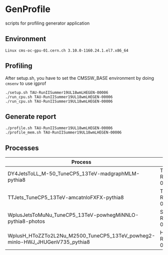 # GenProfile
scripts for profiling generator application

## Environment
```
Linux cms-oc-gpu-01.cern.ch 3.10.0-1160.24.1.el7.x86_64
```

## Profiling

After setup.sh, you have to set the CMSSW_BASE environment by doing ```cmsenv``` to use igprof
```
./setup.sh TAU-RunIISummer19UL18wmLHEGEN-00006
./run_cpu.sh TAU-RunIISummer19UL18wmLHEGEN-00006
./run_cpu.sh TAU-RunIISummer19UL18wmLHEGEN-00006
```

## Generate report
```
./profile.sh TAU-RunIISummer19UL18wmLHEGEN-00006
./profile_mem.sh TAU-RunIISummer19UL18wmLHEGEN-00006
```

## Processes
| Process                                                                      | McM                                 |
| ---------------------------------------------------------------------------- | ----------------------------------- |
| DY4JetsToLL_M-50_TuneCP5_13TeV-madgraphMLM-pythia8                           | TAU-RunIISummer19UL18wmLHEGEN-00006 |
| TTJets_TuneCP5_13TeV-amcatnloFXFX-pythia8                                    | TOP-RunIISummer19UL18wmLHEGEN-00006 |
| WplusJetsToMuNu_TuneCP5_13TeV-powhegMiNNLO-pythia8-photos                    | SMP-RunIISummer20UL16wmLHEGEN-00022 | 
| WplusH_HToZZTo2L2Nu_M2500_TuneCP5_13TeV_powheg2-minlo-HWJ_JHUGenV735_pythia8 | HIG-RunIISummer20UL18wmLHEGEN-00657 |
